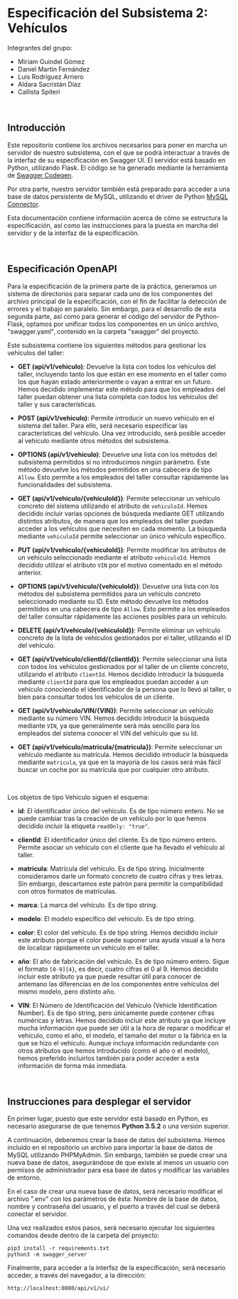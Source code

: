# Especificación del Subsistema 2: Vehículos

Integrantes del grupo:
- Miriam Guindel Gómez
- Daniel Martín Fernández 
- Luis Rodríguez Arriero
- Aldara Sacristán Díaz
- Callista Spiteri

<br>

## Introducción
Este repositorio contiene los archivos necesarios para poner en marcha un servidor de nuestro subsistema, con el que se podrá interactuar a través de la interfaz de su especificación en Swagger UI. El servidor está basado en Python, utilizando Flask. El código se ha generado mediante la herramienta de [Swagger Codegen](https://github.com/swagger-api/swagger-codegen).

Por otra parte, nuestro servidor también está preparado para acceder a una base de datos persistente de MySQL, utilizando el driver de Python [MySQL Connector](https://dev.mysql.com/doc/connector-python/en/).

Esta documentación contiene información acerca de cómo se estructura la especificación, así como las instrucciones para la puesta en marcha del servidor y de la interfaz de la especificación.

<br>

## Especificación OpenAPI

Para la especificación de la primera parte de la práctica, generamos un sistema de directorios para separar cada uno de los componentes del archivo principal de la especificación, con el fin de facilitar la detección de errores y el trabajo en paralelo. Sin embargo, para el desarrollo de esta segunda parte, así como para generar el código del servidor de Python-Flask, optamos por unificar todos los componentes en un único archivo, "swagger.yaml", contenido en la carpeta "swagger" del proyecto.

Este subsistema contiene los siguientes métodos para gestionar los vehículos del taller:

- **GET (api/v1/vehiculo)**: Devuelve la lista con todos los vehículos del taller, incluyendo tanto los que están en ese momento en el taller como los que hayan estado anteriormente o vayan a entrar en un futuro. Hemos decidido implementar este método para que los empleados del taller puedan obtener una lista completa con todos los vehículos del taller y sus características.

- **POST (api/v1/vehiculo)**: Permite introducir un nuevo vehículo en el sistema del taller. Para ello, será necesario especificar las características del vehículo. Una vez introducido, será posible acceder al vehículo mediante otros métodos del subsistema.

- **OPTIONS (api/v1/vehiculo)**: Devuelve una lista con los métodos del subsistema permitidos si no introducimos ningún parámetro. Este método devuelve los métodos permitidos en una cabecera de tipo `Allow`. Esto permite a los empleados del taller consultar rápidamente las funcionalidades del subsistema.

- **GET (api/v1/vehiculo/{vehiculoId})**: Permite seleccionar un vehículo concreto del sistema utilizando el atributo de `vehiculoId`. Hemos decidido incluir varias opciones de búsqueda mediante GET utilizando distintos atributos, de manera que los empleados del taller puedan acceder a los vehículos que necesiten en cada momento. La búsqueda mediante `vehiculoId` permite seleccionar un único vehículo específico.

- **PUT (api/v1/vehiculo/{vehiculoId})**: Permite modificar los atributos de un vehículo seleccionado mediante el atributo `vehiculoId`. Hemos decidido utilizar el atributo `VIN` por el motivo comentado en el método anterior.

- **OPTIONS (api/v1/vehiculo/{vehiculoId})**: Devuelve una lista con los métodos del subsistema permitidos para un vehículo concreto seleccionado mediante su ID.  Este método devuelve los métodos permitidos en una cabecera de tipo `Allow`. Esto permite a los empleados del taller consultar rápidamente las acciones posibles para un vehículo.

- **DELETE (api/v1/vehiculo/{vehiculoId})**: Permite eliminar un vehículo concreto de la lista de vehículos gestionados por el taller, utilizando el ID del vehículo.

- **GET (api/v1/vehiculo/clientId/{clientId})**: Permite seleccionar una lista con todos los vehículos gestionados por el taller de un cliente concreto, utilizando el atributo `clientId`. Hemos decidido introducir la búsqueda mediante `clientId` para que los empleados puedan acceder a un vehículo conociendo el identificador de la persona que lo llevó al taller, o bien para consultar todos los vehículos de un cliente.

- **GET (api/v1/vehiculo/VIN/{VIN})**: Permite seleccionar un vehículo mediante su número VIN. Hemos decidido introducir la búsqueda mediante `VIN`, ya que generalmente será más sencillo para los empleados del sistema conocer el VIN del vehículo que su Id.

- **GET (api/v1/vehiculo/matricula/{matricula})**: Permite seleccionar un vehículo mediante su matrícula. Hemos decidido introducir la búsqueda mediante `matricula`, ya que en la mayoría de los casos será más fácil buscar un coche por su matrícula que por cualquier otro atributo.

<br>

Los objetos de tipo Vehiculo siguen el esquema:
- **id**: El identificador único del vehículo. Es de tipo número entero. No se puede cambiar tras la creación de un vehículo por lo que hemos decidido incluir la etiqueta `readOnly: "true"`.

- **clientId**: El identificador único del cliente. Es de tipo número entero. Permite asociar un vehículo con el cliente que ha llevado el vehículo al taller. 

- **matricula**: Matrícula del vehículo. Es de tipo string. Inicialmente consideramos darle un formato concreto de cuatro cifras y tres letras. Sin embargo, descartamos este patrón para permitir la compatibilidad con otros formatos de matrículas.

- **marca**: La marca del vehículo. Es de tipo string.
    
- **modelo**: El modelo específico del vehículo. Es de tipo string.

- **color**: El color del vehículo. Es de tipo string. Hemos decidido incluir este atributo porque el color puede suponer una ayuda visual a la hora de localizar rápidamente un vehículo en el taller.

- **año**: El año de fabricación del vehículo. Es de tipo número entero. Sigue el formato `[0-9]{4}`, es decir, cuatro cifras el 0 al 9. Hemos decidido incluir este atributo ya que puede resultar útil para conocer de antemano las diferencias en de los componentes entre vehículos del mismo modelo, pero distinto año.

- **VIN**: El Número de Identificación del Vehículo (Vehicle Identification Number). Es de tipo string, pero únicamente puede contener cifras numéricas y letras. Hemos decidido incluir este atributo ya que incluye mucha información que puede ser útil a la hora de reparar o modificar el vehículo, como el año, el modelo, el tamaño del motor o la fábrica en la que se hizo el vehículo. Aunque incluya información redundante con otros atributos que hemos introducido (como el año o el modelo), hemos preferido incluirlos también para poder acceder a esta información de forma más inmediata.

<br>

## Instrucciones para desplegar el servidor
En primer lugar, puesto que este servidor está basado en Python, es necesario asegurarse de que tenemos **Python 3.5.2** o una versión superior. 

A continuación, deberemos crear la base de datos del subsistema. Hemos incluido en el repositorio un archivo para importar la base de datos de MySQL utilizando PHPMyAdmin. Sin embargo, también se puede crear una nueva base de datos, asegurándose de que existe al menos un usuario con permisos de administrador para esa base de datos y modificar las variables de entorno.

En el caso de crear una nueva base de datos, será necesario modificar el archivo ".env" con los parámetros de ésta: Nombre de la base de datos, nombre y contraseña del usuario, y el puerto a través del cual se deberá conectar el servidor.

Una vez realizados estos pasos, será necesario ejecutar los siguientes comandos desde dentro de la carpeta del proyecto:

```
pip3 install -r requirements.txt
python3 -m swagger_server
```

Finalmente, para acceder a la interfaz de la especificación, será necesario acceder, a través del navegador, a la dirección:

```
http://localhost:8080/api/v1/ui/
```




